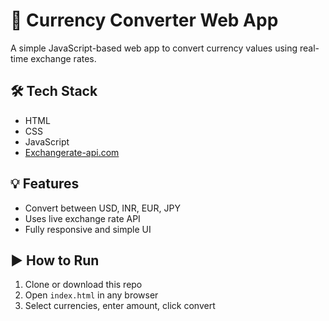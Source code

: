 # 💱 Currency Converter Web App

A simple JavaScript-based web app to convert currency values using real-time exchange rates.

## 🛠️ Tech Stack
- HTML
- CSS
- JavaScript
- [Exchangerate-api.com](https://www.exchangerate-api.com)

## 💡 Features
- Convert between USD, INR, EUR, JPY
- Uses live exchange rate API
- Fully responsive and simple UI

## ▶️ How to Run
1. Clone or download this repo
2. Open `index.html` in any browser
3. Select currencies, enter amount, click convert
